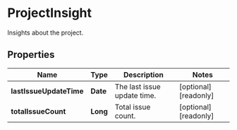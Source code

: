 

# ProjectInsight

Insights about the project.

## Properties

| Name | Type | Description | Notes |
|------------ | ------------- | ------------- | -------------|
|**lastIssueUpdateTime** | **Date** | The last issue update time. |  [optional] [readonly] |
|**totalIssueCount** | **Long** | Total issue count. |  [optional] [readonly] |



